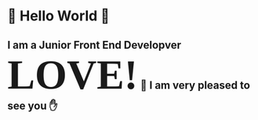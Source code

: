 #  👋 Hello World 👋
## I am a Junior Front End Developver <span style="font-family:Papyrus; font-size:4em; color:'red';">LOVE!</span>  :rocket: I am very pleased to see you :hand:
